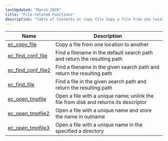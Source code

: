 ```yaml
---
lastUpdated: "March 2020"
title: "File-related Functions"
description: "Table of Contents ec copy file Copy a file from one location to another ec find conf file Find a filename in the default search path and return the resulting path ec find conf file 2 Find a filename in the given search path and return the resulting path ec..."
---
```



| Name                                                                                                | Description                                                                          |
|-----------------------------------------------------------------------------------------------------|--------------------------------------------------------------------------------------|
| [ec_copy_file](/momentum/3/3-api/apis-ec-copy-file)             | Copy a file from one location to another                                             |
| [ec_find_conf_file](/momentum/3/3-api/apis-ec-find-conf-file)   | Find a filename in the default search path and return the resulting path             |
| [ec_find_conf_file2](/momentum/3/3-api/apis-ec-find-conf-file-2) | Find a filename in the given search path and return the resulting path               |
| [ec_find_file](/momentum/3/3-api/apis-ec-find-file)             | Find a file in the given search path and return the resulting path                   |
| [ec_open_tmpfile](/momentum/3/3-api/apis-ec-open-tmpfile)       | Open a file with a unique name; unlink the file from disk and returns its descriptor |
| [ec_open_tmpfile2](/momentum/3/3-api/apis-ec-open-tmpfile-2)     | Open a file with a unique name and store the name in outname                         |
| [ec_open_tmpfile3](/momentum/3/3-api/apis-ec-open-tmpfile-3)     | Open a file with a unique name in the specified a directory                          |
